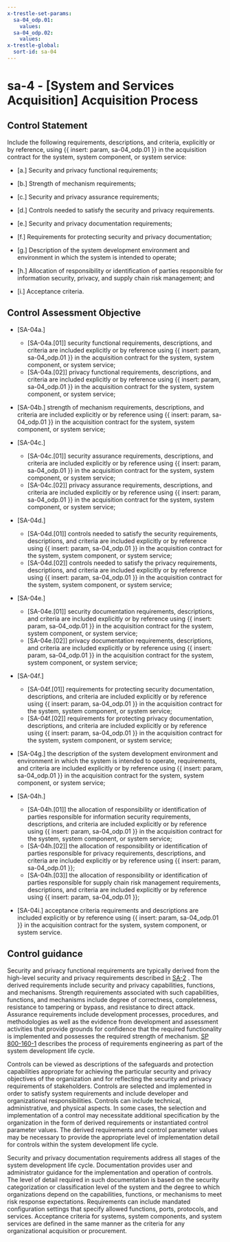 ```yaml
---
x-trestle-set-params:
  sa-04_odp.01:
    values:
  sa-04_odp.02:
    values:
x-trestle-global:
  sort-id: sa-04
---
```


# sa-4 - \[System and Services Acquisition\] Acquisition Process

## Control Statement

Include the following requirements, descriptions, and criteria, explicitly or by reference, using {{ insert: param, sa-04_odp.01 }} in the acquisition contract for the system, system component, or system service:

- \[a.\] Security and privacy functional requirements;

- \[b.\] Strength of mechanism requirements;

- \[c.\] Security and privacy assurance requirements;

- \[d.\] Controls needed to satisfy the security and privacy requirements.

- \[e.\] Security and privacy documentation requirements;

- \[f.\] Requirements for protecting security and privacy documentation;

- \[g.\] Description of the system development environment and environment in which the system is intended to operate;

- \[h.\] Allocation of responsibility or identification of parties responsible for information security, privacy, and supply chain risk management; and

- \[i.\] Acceptance criteria.

## Control Assessment Objective

- \[SA-04a.\]

  - \[SA-04a.[01]\] security functional requirements, descriptions, and criteria are included explicitly or by reference using {{ insert: param, sa-04_odp.01 }} in the acquisition contract for the system, system component, or system service;
  - \[SA-04a.[02]\] privacy functional requirements, descriptions, and criteria are included explicitly or by reference using {{ insert: param, sa-04_odp.01 }} in the acquisition contract for the system, system component, or system service;

- \[SA-04b.\] strength of mechanism requirements, descriptions, and criteria are included explicitly or by reference using {{ insert: param, sa-04_odp.01 }} in the acquisition contract for the system, system component, or system service;

- \[SA-04c.\]

  - \[SA-04c.[01]\] security assurance requirements, descriptions, and criteria are included explicitly or by reference using {{ insert: param, sa-04_odp.01 }} in the acquisition contract for the system, system component, or system service;
  - \[SA-04c.[02]\] privacy assurance requirements, descriptions, and criteria are included explicitly or by reference using {{ insert: param, sa-04_odp.01 }} in the acquisition contract for the system, system component, or system service;

- \[SA-04d.\]

  - \[SA-04d.[01]\] controls needed to satisfy the security requirements, descriptions, and criteria are included explicitly or by reference using {{ insert: param, sa-04_odp.01 }} in the acquisition contract for the system, system component, or system service;
  - \[SA-04d.[02]\] controls needed to satisfy the privacy requirements, descriptions, and criteria are included explicitly or by reference using {{ insert: param, sa-04_odp.01 }} in the acquisition contract for the system, system component, or system service;

- \[SA-04e.\]

  - \[SA-04e.[01]\] security documentation requirements, descriptions, and criteria are included explicitly or by reference using {{ insert: param, sa-04_odp.01 }} in the acquisition contract for the system, system component, or system service;
  - \[SA-04e.[02]\] privacy documentation requirements, descriptions, and criteria are included explicitly or by reference using {{ insert: param, sa-04_odp.01 }} in the acquisition contract for the system, system component, or system service;

- \[SA-04f.\]

  - \[SA-04f.[01]\] requirements for protecting security documentation, descriptions, and criteria are included explicitly or by reference using {{ insert: param, sa-04_odp.01 }} in the acquisition contract for the system, system component, or system service;
  - \[SA-04f.[02]\] requirements for protecting privacy documentation, descriptions, and criteria are included explicitly or by reference using {{ insert: param, sa-04_odp.01 }} in the acquisition contract for the system, system component, or system service;

- \[SA-04g.\] the description of the system development environment and environment in which the system is intended to operate, requirements, and criteria are included explicitly or by reference using {{ insert: param, sa-04_odp.01 }} in the acquisition contract for the system, system component, or system service;

- \[SA-04h.\]

  - \[SA-04h.[01]\] the allocation of responsibility or identification of parties responsible for information security requirements, descriptions, and criteria are included explicitly or by reference using {{ insert: param, sa-04_odp.01 }} in the acquisition contract for the system, system component, or system service;
  - \[SA-04h.[02]\] the allocation of responsibility or identification of parties responsible for privacy requirements, descriptions, and criteria are included explicitly or by reference using {{ insert: param, sa-04_odp.01 }};
  - \[SA-04h.[03]\] the allocation of responsibility or identification of parties responsible for supply chain risk management requirements, descriptions, and criteria are included explicitly or by reference using {{ insert: param, sa-04_odp.01 }};

- \[SA-04i.\] acceptance criteria requirements and descriptions are included explicitly or by reference using {{ insert: param, sa-04_odp.01 }} in the acquisition contract for the system, system component, or system service.

## Control guidance

Security and privacy functional requirements are typically derived from the high-level security and privacy requirements described in [SA-2](#sa-2) . The derived requirements include security and privacy capabilities, functions, and mechanisms. Strength requirements associated with such capabilities, functions, and mechanisms include degree of correctness, completeness, resistance to tampering or bypass, and resistance to direct attack. Assurance requirements include development processes, procedures, and methodologies as well as the evidence from development and assessment activities that provide grounds for confidence that the required functionality is implemented and possesses the required strength of mechanism. [SP 800-160-1](#e3cc0520-a366-4fc9-abc2-5272db7e3564) describes the process of requirements engineering as part of the system development life cycle.

Controls can be viewed as descriptions of the safeguards and protection capabilities appropriate for achieving the particular security and privacy objectives of the organization and for reflecting the security and privacy requirements of stakeholders. Controls are selected and implemented in order to satisfy system requirements and include developer and organizational responsibilities. Controls can include technical, administrative, and physical aspects. In some cases, the selection and implementation of a control may necessitate additional specification by the organization in the form of derived requirements or instantiated control parameter values. The derived requirements and control parameter values may be necessary to provide the appropriate level of implementation detail for controls within the system development life cycle.

Security and privacy documentation requirements address all stages of the system development life cycle. Documentation provides user and administrator guidance for the implementation and operation of controls. The level of detail required in such documentation is based on the security categorization or classification level of the system and the degree to which organizations depend on the capabilities, functions, or mechanisms to meet risk response expectations. Requirements can include mandated configuration settings that specify allowed functions, ports, protocols, and services. Acceptance criteria for systems, system components, and system services are defined in the same manner as the criteria for any organizational acquisition or procurement.
